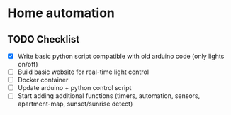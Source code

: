 # Home automation

## TODO Checklist

- [x] Write basic python script compatible with old arduino code (only lights on/off)
- [ ] Build basic website for real-time light control
- [ ] Docker container
- [ ] Update arduino + python control script
- [ ] Start adding additional functions (timers, automation, sensors, apartment-map, sunset/sunrise detect)